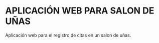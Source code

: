 
# APLICACIÓN WEB PARA SALON DE UÑAS # 

Aplicación web para el registro de citas en un salon de uñas.
